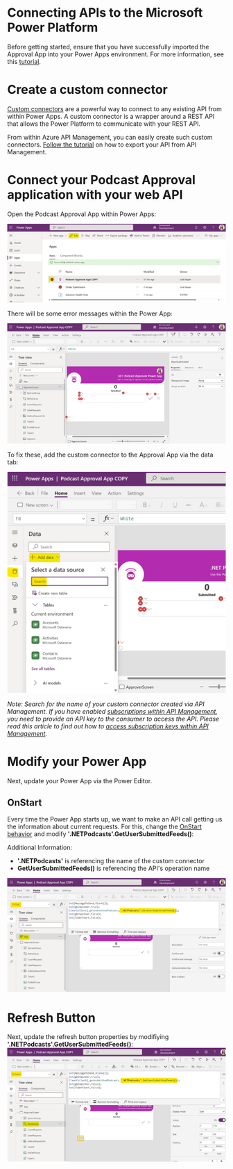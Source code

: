 # Connecting APIs to the Microsoft Power Platform

Before getting started, ensure that you have successfully imported the Approval App into your Power Apps environment. For more information, see this [tutorial](https://github.com/user/repo/src/PowerApps/README.md).


# Create a custom connector

[Custom connectors](https://docs.microsoft.com/en-us/connectors/custom-connectors/) are a powerful way to connect to any existing API from within Power Apps. A custom connector is a wrapper around a REST API that allows the Power Platform to communicate with your REST API.

From within Azure API Management, you can easily create such custom connectors. [Follow the tutorial](https://docs.microsoft.com/en-us/azure/api-management/export-api-power-platform) on how to export your API from API Management.

# Connect your Podcast Approval application with your web API

Open the Podcast Approval App within Power Apps:

![editpowerapp](./assets/editpowerapp.jpg)

There will be some error messages within the Power App:

![powerapp](./assets/powerapp.jpg)

To fix these, add the custom connector to the Approval App via the data tab:

![customconnector](./assets/customconnector.jpg)

*Note: Search for the name of your custom connector created via API Management. If you have enabled [subscriptions within API Management](https://learn.microsoft.com/en-us/azure/api-management/api-management-subscriptions), you need to provide an API key to the consumer to access the API. Please read this article to find out how to [access subscription keys within API Management](https://learn.microsoft.com/en-us/azure/api-management/api-management-howto-create-subscriptions#create-a-new-subscription).*

# Modify your Power App

Next, update your Power App via the Power Editor.


## OnStart

Every time the Power App starts up, we want to make an API call getting us the information about current requests. For this, change the [OnStart behavior](https://docs.microsoft.com/en-us/power-platform/power-fx/reference/object-app) and modify **'.NETPodcasts'.GetUserSubmittedFeeds()**:

Additional Information:
- **'.NETPodcasts'** is referencing the name of the custom connector
- **GetUserSubmittedFeeds()** is referencing the API's operation name

![onstart](./assets/onstart.jpg)


# Refresh Button

Next, update the refresh button properties by modifiying **'.NETPodcasts'.GetUserSubmittedFeeds()**:
![refreshbutton](./assets/refreshbutton.jpg)
